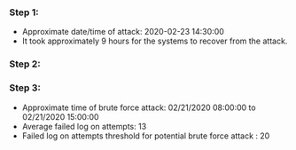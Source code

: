 ### Step 1:
- Approximate date/time of attack: 2020-02-23 14:30:00
- It took approximately 9 hours for the systems to recover from the attack.

### Step 2:


### Step 3:
- Approximate time of brute force attack: 02/21/2020 08:00:00 to 02/21/2020 15:00:00
- Average failed log on attempts: 13
- Failed log on attempts threshold for potential brute force attack : 20